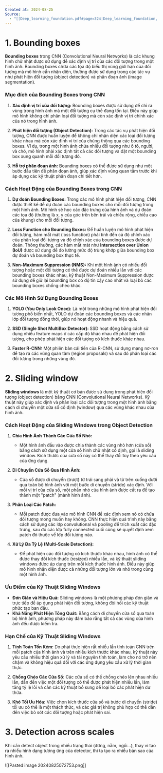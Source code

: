```yaml
---
Created at: 2024-08-25
Source:
  - "[[Deep_learning_foundation.pdf#page=324|Deep_learning_foundation, p.308]]"
---
```


# 1. Bounding boxes
**Bounding boxes** trong CNN (Convolutional Neural Networks) là các khung hình chữ nhật được sử dụng để xác định vị trí của các đối tượng trong một hình ảnh. Bounding boxes chứa các tọa độ biểu thị vùng giới hạn của đối tượng mà mô hình cần nhận diện, thường được sử dụng trong các tác vụ như phát hiện đối tượng (object detection) và phân đoạn ảnh (image segmentation).

### Mục đích của Bounding Boxes trong CNN

1. **Xác định vị trí của đối tượng:** Bounding boxes được sử dụng để chỉ ra vùng trong hình ảnh mà một đối tượng cụ thể đang tồn tại. Điều này giúp mô hình không chỉ phân loại đối tượng mà còn xác định vị trí chính xác của nó trong hình ảnh.

2. **Phát hiện đối tượng (Object Detection):** Trong các tác vụ phát hiện đối tượng, CNN được huấn luyện để không chỉ nhận diện các loại đối tượng khác nhau mà còn xác định vị trí của chúng thông qua các bounding boxes. Ví dụ, trong một hình ảnh chứa nhiều đối tượng như ô tô, người, và chó, mô hình phải xác định tất cả các đối tượng và đặt một bounding box xung quanh mỗi đối tượng đó.

3. **Hỗ trợ phân đoạn ảnh:** Bounding boxes có thể được sử dụng như một bước đầu tiên để phân đoạn ảnh, giúp xác định vùng quan tâm trước khi áp dụng các kỹ thuật phân đoạn chi tiết hơn.

### Cách Hoạt Động của Bounding Boxes trong CNN

1. **Dự đoán Bounding Boxes:** Trong các mô hình phát hiện đối tượng, CNN được thiết kế để dự đoán các bounding boxes cho mỗi đối tượng trong một hình ảnh. Mô hình sẽ học các đặc trưng của hình ảnh và dự đoán các tọa độ (thường là x, y của góc trên bên trái và chiều rộng, chiều cao của khung) cho mỗi đối tượng.

2. **Loss Function cho Bounding Boxes:** Để huấn luyện mô hình phát hiện đối tượng, hàm mất mát (loss function) phải tính đến cả độ chính xác của phân loại đối tượng và độ chính xác của bounding boxes được dự đoán. Thông thường, các hàm mất mát như **Intersection over Union (IoU)** được sử dụng để đo lường mức độ trùng khớp giữa bounding box dự đoán và bounding box thực tế.

3. **Non-Maximum Suppression (NMS):** Khi một hình ảnh có nhiều đối tượng hoặc một đối tượng có thể được dự đoán nhiều lần với các bounding boxes khác nhau, kỹ thuật Non-Maximum Suppression được sử dụng để giữ lại bounding box có độ tin cậy cao nhất và loại bỏ các bounding boxes chồng chéo khác.

### Các Mô Hình Sử Dụng Bounding Boxes

1. **YOLO (You Only Look Once):** Là một trong những mô hình phát hiện đối tượng phổ biến nhất, YOLO dự đoán các bounding boxes và các nhãn lớp đối tượng đồng thời, giúp nó hoạt động nhanh và hiệu quả.

2. **SSD (Single Shot MultiBox Detector):** SSD hoạt động bằng cách sử dụng nhiều feature maps ở các cấp độ khác nhau để phát hiện đối tượng, cho phép phát hiện các đối tượng có kích thước khác nhau.

3. **Faster R-CNN:** Một phiên bản cải tiến của R-CNN, sử dụng mạng nơ-ron để tạo ra các vùng quan tâm (region proposals) và sau đó phân loại các đối tượng trong những vùng đó.

# 2. Sliding window
**Sliding windows** là một kỹ thuật cơ bản được sử dụng trong phát hiện đối tượng (object detection) bằng CNN (Convolutional Neural Networks). Kỹ thuật này giúp xác định và phân loại các đối tượng trong một hình ảnh bằng cách di chuyển một cửa sổ cố định (window) qua các vùng khác nhau của hình ảnh.

### Cách Hoạt Động của Sliding Windows trong Object Detection

1. **Chia Hình Ảnh Thành Các Cửa Sổ Nhỏ:**
   - Một hình ảnh đầu vào được chia thành các vùng nhỏ hơn (cửa sổ) bằng cách sử dụng một cửa sổ hình chữ nhật cố định, gọi là sliding window. Kích thước của cửa sổ này có thể thay đổi tùy theo yêu cầu của ứng dụng.
   
2. **Di Chuyển Cửa Sổ Qua Hình Ảnh:**
   - Cửa sổ được di chuyển (trượt) từ trái sang phải và từ trên xuống dưới qua toàn bộ hình ảnh với một bước di chuyển (stride) xác định. Với mỗi vị trí của cửa sổ, một phần nhỏ của hình ảnh được cắt ra để tạo thành một "patch" (mảnh hình ảnh).

3. **Phân Loại Các Patch:**
   - Mỗi patch được đưa vào mô hình CNN để xác định xem nó có chứa đối tượng mong muốn hay không. CNN thực hiện quá trình này bằng cách sử dụng các lớp convolutional và pooling để trích xuất các đặc trưng, sau đó các lớp fully connected cuối cùng sẽ quyết định xem patch đó thuộc về lớp đối tượng nào.

4. **Xử Lý Đa Tỷ Lệ (Multi-Scale Detection):**
   - Để phát hiện các đối tượng có kích thước khác nhau, hình ảnh có thể được thay đổi kích thước (resized) nhiều lần, và kỹ thuật sliding windows được áp dụng trên mỗi kích thước hình ảnh. Điều này giúp mô hình nhận diện được cả những đối tượng lớn và nhỏ trong cùng một hình ảnh.

### Ưu Điểm của Kỹ Thuật Sliding Windows

- **Đơn Giản và Hiệu Quả:** Sliding windows là một phương pháp đơn giản và trực tiếp để áp dụng phát hiện đối tượng, không đòi hỏi các kỹ thuật phức tạp ban đầu.
- **Khả Năng Phát Hiện Tổng Quát:** Bằng cách di chuyển cửa sổ qua toàn bộ hình ảnh, phương pháp này đảm bảo rằng tất cả các vùng của hình ảnh đều được kiểm tra.

### Hạn Chế của Kỹ Thuật Sliding Windows

1. **Tính Toán Tốn Kém:** Do phải thực hiện rất nhiều lần tính toán CNN trên mỗi patch của hình ảnh và trên nhiều kích thước khác nhau, kỹ thuật này yêu cầu nhiều thời gian xử lý và tài nguyên tính toán, làm cho nó trở nên chậm và không hiệu quả đối với các ứng dụng yêu cầu xử lý thời gian thực.

2. **Chồng Chéo Các Cửa Sổ:** Các cửa sổ có thể chồng chéo lên nhau nhiều lần, dẫn đến việc một đối tượng có thể được phát hiện nhiều lần, làm tăng tỷ lệ lỗi và cần các kỹ thuật bổ sung để loại bỏ các phát hiện dư thừa.

3. **Khó Tối Ưu Hóa:** Việc chọn kích thước cửa sổ và bước di chuyển (stride) tối ưu có thể là một thách thức, và các giá trị không phù hợp có thể dẫn đến việc bỏ sót các đối tượng hoặc phát hiện sai.

# 3. Detection across scales
Khi cần detect object trong nhiều trạng thái (đứng, nằm, ngồi...), thay vì tạo ra nhiều hình dạng tương ứng của detector, thì ta tạo ra nhiều bản sao của hình ảnh.

![[Pasted image 20240825072753.png]]